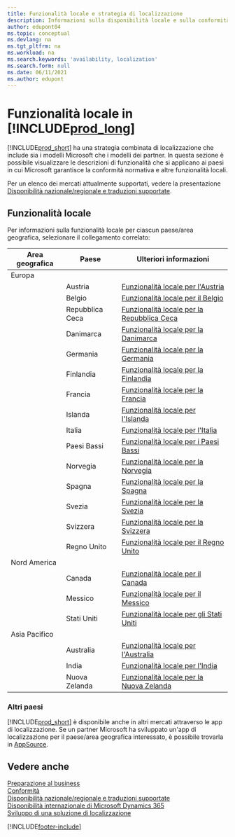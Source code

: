 ```yaml
---
title: Funzionalità locale e strategia di localizzazione
description: Informazioni sulla disponibilità locale e sulla conformità normativa di Business Central per i paesi in cui Microsoft fornisce la funzionalità locale.
author: edupont04
ms.topic: conceptual
ms.devlang: na
ms.tgt_pltfrm: na
ms.workload: na
ms.search.keywords: 'availability, localization'
ms.search.form: null
ms.date: 06/11/2021
ms.author: edupont
---
```

# <a name="local-functionality-in-"></a>Funzionalità locale in [!INCLUDE[prod_long](includes/prod_long.md)]

[!INCLUDE[prod_short](includes/prod_short.md)] ha una strategia combinata di localizzazione che include sia i modelli Microsoft che i modelli dei partner. In questa sezione è possibile visualizzare le descrizioni di funzionalità che si applicano ai paesi in cui Microsoft garantisce la conformità normativa e altre funzionalità locali.  

Per un elenco dei mercati attualmente supportati, vedere la presentazione [Disponibilità nazionale/regionale e traduzioni supportate](/dynamics365/business-central/dev-itpro/compliance/apptest-countries-and-translations?toc=/dynamics365/business-central/toc.json).  

## <a name="local-functionality"></a>Funzionalità locale

Per informazioni sulla funzionalità locale per ciascun paese/area geografica, selezionare il collegamento correlato:

| Area geografica | Paese | Ulteriori informazioni |
| --- | --- |--- |
| Europa |  | |
|        | Austria | [Funzionalità locale per l'Austria](localfunctionality/austria/austria-local-functionality.md) |
|        | Belgio | [Funzionalità locale per il Belgio](localfunctionality/belgium/belgium-local-functionality.md) |
|        | Repubblica Ceca | [Funzionalità locale per la Repubblica Ceca](localfunctionality/czech/czech-local-functionality.md) |
|        | Danimarca | [Funzionalità locale per la Danimarca](localfunctionality/denmark/denmark-local-functionality.md) |
|        | Germania | [Funzionalità locale per la Germania](localfunctionality/germany/germany-local-functionality.md) |
|        | Finlandia | [Funzionalità locale per la Finlandia](localfunctionality/finland/finland-local-functionality.md) |
|        | Francia | [Funzionalità locale per la Francia](localfunctionality/france/france-local-functionality.md) |
|        | Islanda | [Funzionalità locale per l'Islanda](localfunctionality/iceland/iceland-local-functionality.md) |
|        | Italia | [Funzionalità locale per l'Italia](localfunctionality/italy/italy-local-functionality.md) |
|        | Paesi Bassi | [Funzionalità locale per i Paesi Bassi](localfunctionality/netherlands/netherlands-local-functionality.md) |
|        | Norvegia | [Funzionalità locale per la Norvegia](localfunctionality/norway/norway-local-functionality.md) |
|        | Spagna | [Funzionalità locale per la Spagna](localfunctionality/spain/spain-local-functionality.md) |
|        | Svezia | [Funzionalità locale per la Svezia](localfunctionality/sweden/sweden-local-functionality.md) |
|        | Svizzera | [Funzionalità locale per la Svizzera](localfunctionality/switzerland/switzerland-local-functionality.md) |
|        | Regno Unito | [Funzionalità locale per il Regno Unito](localfunctionality/unitedkingdom/united-kingdom-local-functionality.md) |
| Nord America |       |  |
|        | Canada|[Funzionalità locale per il Canada](localfunctionality/canada/canada-local-functionality.md) |
|        | Messico | [Funzionalità locale per il Messico](localfunctionality/mexico/mexico-local-functionality.md) |
|        | Stati Uniti|[Funzionalità locale per gli Stati Uniti](localfunctionality/unitedstates/united-states-local-functionality.md) |
| Asia Pacifico |       |  |
|        | Australia | [Funzionalità locale per l'Australia](localfunctionality/australia/australia-local-functionality.md) |
|        | India | [Funzionalità locale per l'India](LocalFunctionality/India/india-local-functionality.md) |
|        | Nuova Zelanda | [Funzionalità locale per la Nuova Zelanda](localfunctionality/newzealand/new-zealand-local-functionality.md) |

### <a name="other-countries"></a>Altri paesi

[!INCLUDE[prod_short](includes/prod_short.md)] è disponibile anche in altri mercati attraverso le app di localizzazione. Se un partner Microsoft ha sviluppato un'app di localizzazione per il paese/area geografica interessato, è possibile trovarla in [AppSource](https://go.microsoft.com/fwlink/?linkid=2081646).

## <a name="see-also"></a>Vedere anche

[Preparazione al business](ui-get-ready-business.md)  
[Conformità](compliance/compliance-overview.md)  
[Disponibilità nazionale/regionale e traduzioni supportate](/dynamics365/business-central/dev-itpro/compliance/apptest-countries-and-translations?toc=/dynamics365/business-central/toc.json)  
[Disponibilità internazionale di Microsoft Dynamics 365](/dynamics365/get-started/availability)  
[Sviluppo di una soluzione di localizzazione](/dynamics365/business-central/dev-itpro/developer/readiness/readiness-develop-localization)  


[!INCLUDE[footer-include](includes/footer-banner.md)]
